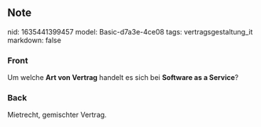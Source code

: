 ## Note
nid: 1635441399457
model: Basic-d7a3e-4ce08
tags: vertragsgestaltung_it
markdown: false

### Front
Um welche <b>Art von Vertrag</b> handelt es sich bei <b>Software as
a Service</b>?

### Back
Mietrecht, gemischter Vertrag.

